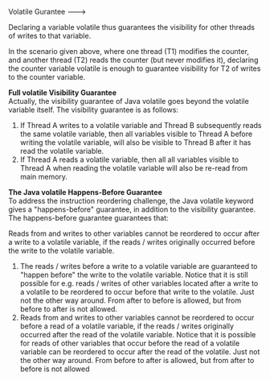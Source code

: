 Volatile Gurantee --->

Declaring a variable volatile thus guarantees the visibility for other threads of writes to that variable.

In the scenario given above, where one thread (T1) modifies the counter, and another thread (T2) reads the counter (but
never modifies it), declaring the counter variable volatile is enough to guarantee visibility for T2 of writes to the
counter variable.

**Full volatile Visibility Guarantee**</br>
Actually, the visibility guarantee of Java volatile goes beyond the volatile variable itself. The visibility guarantee
is as follows:

1. If Thread A writes to a volatile variable and Thread B subsequently reads the same volatile variable, then all
   variables visible to Thread A before writing the volatile variable, will also be visible to Thread B after it has
   read the volatile variable.
2. If Thread A reads a volatile variable, then all all variables visible to Thread A when reading the volatile variable
   will also be re-read from main memory.

**The Java volatile Happens-Before Guarantee**</br>
To address the instruction reordering challenge, the Java volatile keyword gives a "happens-before" guarantee, in
addition to the visibility guarantee. The happens-before guarantee guarantees that:

Reads from and writes to other variables cannot be reordered to occur after a write to a volatile variable, if the reads
/ writes originally occurred before the write to the volatile variable.</br>

1. The reads / writes before a write to a volatile variable are guaranteed to "happen before" the write to the volatile
   variable. Notice that it is still possible for e.g. reads / writes of other variables located after a write to a
   volatile to be reordered to occur before that write to the volatile. Just not the other way around. From after to
   before is allowed, but from before to after is not allowed.
2. Reads from and writes to other variables cannot be reordered to occur before a read of a volatile variable, if the
   reads / writes originally occurred after the read of the volatile variable. Notice that it is possible for reads of
   other variables that occur before the read of a volatile variable can be reordered to occur after the read of the
   volatile. Just not the other way around. From before to after is allowed, but from after to before is not allowed